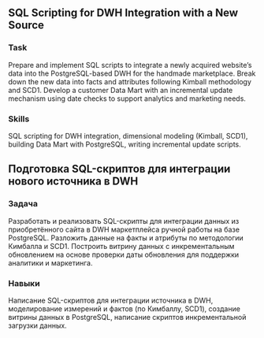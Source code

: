 ## SQL Scripting for DWH Integration with a New Source

### Task  
Prepare and implement SQL scripts to integrate a newly acquired website’s data into the PostgreSQL-based DWH for the handmade marketplace. Break down the new data into facts and attributes following Kimball methodology and SCD1. Develop a customer Data Mart with an incremental update mechanism using date checks to support analytics and marketing needs.

### Skills  
SQL scripting for DWH integration, dimensional modeling (Kimball, SCD1), building Data Mart with PostgreSQL, writing incremental update scripts.

## Подготовка SQL-скриптов для интеграции нового источника в DWH

### Задача  
Разработать и реализовать SQL-скрипты для интеграции данных из приобретённого сайта в DWH маркетплейса ручной работы на базе PostgreSQL. Разложить данные на факты и атрибуты по методологии Кимбалла и SCD1. Построить витрину данных с инкрементальным обновлением на основе проверки даты обновления для поддержки аналитики и маркетинга.

### Навыки  
Написание SQL-скриптов для интеграции источника в DWH, моделирование измерений и фактов (по Кимбаллу, SCD1), создание витрины данных в PostgreSQL, написание скриптов инкрементальной загрузки данных.
